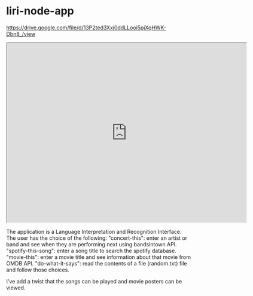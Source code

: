 # liri-node-app

https://drive.google.com/file/d/13P2ted3Xxj0ddLLooi5pjXqHWK-Dbn8_/view

<iframe src="https://drive.google.com/file/d/13P2ted3Xxj0ddLLooi5pjXqHWK-Dbn8_/preview" width="640" height="480"></iframe>

The application is a Language Interpretation and Recognition Interface.  
The user has the choice of the following:
"concert-this": enter an artist or band and see when they are performing next using bandsintown API.
"spotify-this-song": enter a song title to search the spotify database.
"movie-this": enter a movie title and see information about that movie from OMDB API.
"do-what-it-says": read the contents of a file (random.txt) file and follow those choices.

I've add a twist that the songs can be played and movie posters can be viewed.